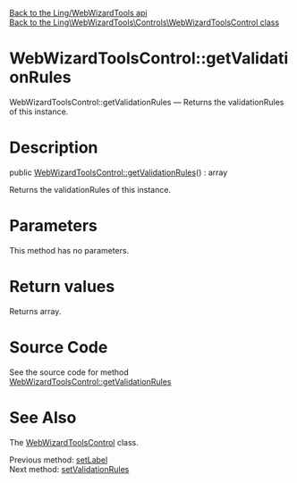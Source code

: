 [Back to the Ling/WebWizardTools api](https://github.com/lingtalfi/WebWizardTools/blob/master/doc/api/Ling/WebWizardTools.md)<br>
[Back to the Ling\WebWizardTools\Controls\WebWizardToolsControl class](https://github.com/lingtalfi/WebWizardTools/blob/master/doc/api/Ling/WebWizardTools/Controls/WebWizardToolsControl.md)


WebWizardToolsControl::getValidationRules
================



WebWizardToolsControl::getValidationRules — Returns the validationRules of this instance.




Description
================


public [WebWizardToolsControl::getValidationRules](https://github.com/lingtalfi/WebWizardTools/blob/master/doc/api/Ling/WebWizardTools/Controls/WebWizardToolsControl/getValidationRules.md)() : array




Returns the validationRules of this instance.




Parameters
================

This method has no parameters.


Return values
================

Returns array.








Source Code
===========
See the source code for method [WebWizardToolsControl::getValidationRules](https://github.com/lingtalfi/WebWizardTools/blob/master/Controls/WebWizardToolsControl.php#L115-L118)


See Also
================

The [WebWizardToolsControl](https://github.com/lingtalfi/WebWizardTools/blob/master/doc/api/Ling/WebWizardTools/Controls/WebWizardToolsControl.md) class.

Previous method: [setLabel](https://github.com/lingtalfi/WebWizardTools/blob/master/doc/api/Ling/WebWizardTools/Controls/WebWizardToolsControl/setLabel.md)<br>Next method: [setValidationRules](https://github.com/lingtalfi/WebWizardTools/blob/master/doc/api/Ling/WebWizardTools/Controls/WebWizardToolsControl/setValidationRules.md)<br>

